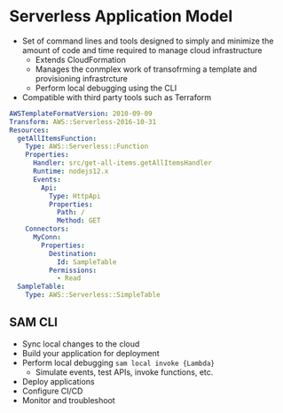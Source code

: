# Serverless Application Model
* Set of command lines and tools designed to simply and minimize the amount of code and time required to manage cloud infrastructure
  * Extends CloudFormation
  * Manages the conmplex work of transofrming a template and provisioning infrastrcture
  * Perform local debugging using the CLI 
* Compatible with third party tools such as Terraform
```yaml
AWSTemplateFormatVersion: 2010-09-09
Transform: AWS::Serverless-2016-10-31
Resources:
  getAllItemsFunction:
    Type: AWS::Serverless::Function
    Properties:
      Handler: src/get-all-items.getAllItemsHandler
      Runtime: nodejs12.x
      Events:
        Api:
          Type: HttpApi
          Properties:
            Path: /
            Method: GET
    Connectors:
      MyConn:
        Properties:
          Destination:
            Id: SampleTable
          Permissions:
            - Read
  SampleTable:
    Type: AWS::Serverless::SimpleTable
```
## SAM CLI
* Sync local changes to the cloud
* Build your application for deployment
* Perform local debugging `sam local invoke {Lambda}`
  * Simulate events, test APIs, invoke functions, etc.
* Deploy applications
* Configure CI/CD
* Monitor and troubleshoot